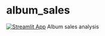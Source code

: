 # album_sales
[![Streamlit App](https://static.streamlit.io/badges/streamlit_badge_black_white.svg)](https://tbennett-ca-album-sales-streamlit-app-1c59mk.streamlit.app/)
Album sales analysis

